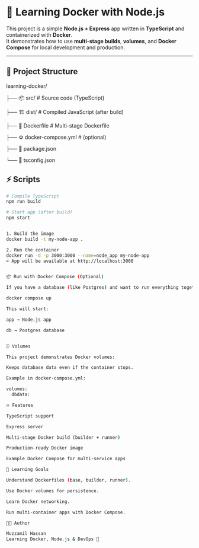 # 🚀 Learning Docker with Node.js

This project is a simple **Node.js + Express** app written in **TypeScript** and containerized with **Docker**.  
It demonstrates how to use **multi-stage builds**, **volumes**, and **Docker Compose** for local development and production.

---

## 📂 Project Structure

learning-docker/

├── 📦 src/               # Source code (TypeScript)

├── 🏗️ dist/              # Compiled JavaScript (after build)

├── 🐳 Dockerfile         # Multi-stage Dockerfile

├── ⚙️ docker-compose.yml # (optional)

├── 📜 package.json

└── 📘 tsconfig.json



## ⚡ Scripts
```bash
# Compile TypeScript
npm run build

# Start app (after build)
npm start


1. Build the image
docker build -t my-node-app .

2. Run the container
docker run -d -p 3000:3000 --name=node_app my-node-app
➡️ App will be available at http://localhost:3000


📦 Run with Docker Compose (Optional)

If you have a database (like Postgres) and want to run everything together, use Docker Compose.

docker compose up

This will start:

app → Node.js app

db → Postgres database


🗄️ Volumes

This project demonstrates Docker volumes:

Keeps database data even if the container stops.

Example in docker-compose.yml:

volumes:
  dbdata:

🔥 Features

TypeScript support

Express server

Multi-stage Docker build (builder + runner)

Production-ready Docker image

Example Docker Compose for multi-service apps

📖 Learning Goals

Understand Dockerfiles (base, builder, runner).

Use Docker volumes for persistence.

Learn Docker networking.

Run multi-container apps with Docker Compose.

👨‍💻 Author

Muzzamil Hassan
Learning Docker, Node.js & DevOps 🚀
